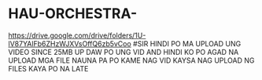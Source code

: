 # HAU-ORCHESTRA-
https://drive.google.com/drive/folders/1U-lV87YAlFb6ZHzWJXVsOffQ6zb5vCoo
#SIR HINDI PO MA UPLOAD UNG VIDEO SINCE 25MB UP DAW PO UNG VID AND HINDI KO PO AGAD NA UPLOAD MGA FILE NAUNA PA PO KAME NAG VID KAYSA NAG UPLOAD NG FILES KAYA PO NA LATE
